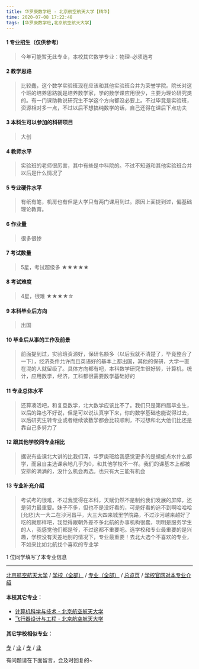 ```yaml
---
title: 华罗庚数学班 - 北京航空航天大学【精华】
time: 2020-07-08 17:22:48
tags: [华罗庚数学班,北京航空航天大学]
---
```

#### 1 专业招生（仅供参考）  
> 今年可能暂无此专业，本校其它数学专业：物理-必须选考


#### 2 教学思路
> 比较蠢，这个数学实验班现在应该和其他实验班合并为荣誉学院。院长对这个班的培养思路就是培养数学家，学的数学课应用很少，主要为理论研究类的。有一门课助教说研究生不学这个方向都没必要上。不过毕竟是实验班，资源相对多一点，不过以后不想搞纯数学的话，自己还得在课后下点功夫


#### 3 本科生可以参加的科研项目
> 大创


#### 4 教师水平
> 实验班的老师很厉害，其中有些是中科院的。不过不知道和其他实验班合并以后是什么情况了


#### 5 专业硬件水平
> 有纸有笔，机房也有但是大学只有两门课用到过。原因上面提到过，偏基础理论教育。


#### 6 作业量
> 很多很惨


#### 7 考试数量
> 5星，考试超级多
★★★★★


#### 8 考试难度
> 4星，很难
★★★★☆


#### 9 本科毕业后方向
> 出国


#### 10 毕业后从事的工作及前景
> 前面提到过，实验班资源好，保研名额多（以后我就不清楚了，毕竟整合了一下），经济条件允许而且英语好的基本上都出国，其他的保研，大学一直在混的人就留级了。具体方向都有吧，本科数学研究生很好转，计算机，统计，应用数学，经济，工科都很需要数学基础好的


#### 11 专业总体水平
> 还算凑活吧，和复旦数学，北大数学应该比不了。我们只是第四届毕业生，以后的路也不好说，但是可以说认真学下来，你的数学基础也能说得过去，以后研究生转专业或者继续读数学都会比较顺利，不过想和北大他们比还是靠自己多努力了


#### 12 跟其他学校同专业相比
> 据说有些课北大讲的比我们深，华罗庚班给我感觉更多的是蜻蜓点水什么都学，而且自主选课余地几乎为0，和其他学校不一样。我们的课基本上都被安排的满满的，没什么机会再选。也只有大三能有机会


#### 13 专业补充介绍
> 考试考的很难，不过我觉得在本科，天赋仍然不是制约我们发展的屏障，还是努力最重要。妹子不多，但也不是没好看的，可是好看的追不到啊哈哈哈[允悲]大一大二在沙河昌平，大三大四来城里学院路，不过沙河越来越好了吃的就那样吧，我觉得跟朝外差不多北航的办事机构很蠢，明明是服务学生的人，我感觉他们都是爷，不过这都不重要吧。选学校和专业最重要的是兴趣，学校没有天差地别的情况下，专业最重要！去北大选个不喜欢的专业，不如来比如北航找个喜欢的专业学

1 位同学填写了本专业信息
***
[北京航空航天大学](https://univgo.github.io/2020/07/08/7a48803abb9f) / [学校（全部）](https://univgo.github.io/2020/07/08/3efa6bcca419) / [专业（全部）](https://univgo.github.io/2020/07/08/2d4c6d3552c2) / [总览页](https://univgo.github.io/2020/07/08/445daeb4fa00) / [学校官网对本专业介绍](http://zsjyc.buaa.edu.cn/ZSWeb/Buaa/Enrollment/23)
#### 本校其它专业：
- [计算机科学与技术 - 北京航空航天大学](https://univgo.github.io/2020/07/08/0170ec3b0f46)
- [飞行器设计与工程 - 北京航空航天大学](https://univgo.github.io/2020/07/08/3f56b860c17b)

#### 其它学校相似专业：
[专]() / [业]() / [专]() / [业]()

有问题请在下面留言，会及时回复的~
